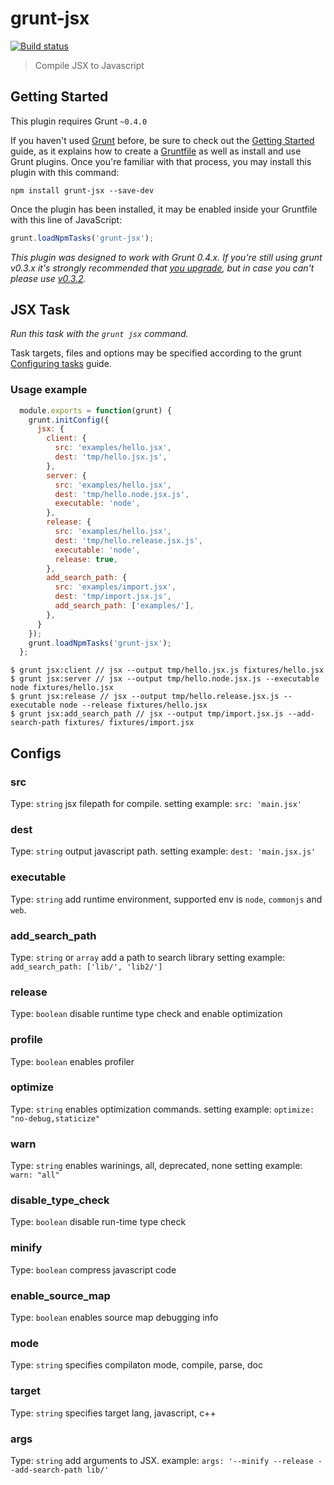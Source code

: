 # grunt-jsx
[![Build status](https://api.travis-ci.org/yosuke-furukawa/grunt-jsx.png)](https://travis-ci.org/yosuke-furukawa/grunt-jsx)


> Compile JSX to Javascript

## Getting Started
This plugin requires Grunt `~0.4.0`

If you haven't used [Grunt](http://gruntjs.com/) before, be sure to check out the [Getting Started](http://gruntjs.com/getting-started) guide, as it explains how to create a [Gruntfile](http://gruntjs.com/sample-gruntfile) as well as install and use Grunt plugins. Once you're familiar with that process, you may install this plugin with this command:

```shell
npm install grunt-jsx --save-dev
```

Once the plugin has been installed, it may be enabled inside your Gruntfile with this line of JavaScript:

```js
grunt.loadNpmTasks('grunt-jsx');
```

*This plugin was designed to work with Grunt 0.4.x. If you're still using grunt v0.3.x it's strongly recommended that [you upgrade](http://gruntjs.com/upgrading-from-0.3-to-0.4), but in case you can't please use [v0.3.2](https://github.com/gruntjs/grunt-contrib-coffee/tree/grunt-0.3-stable).*

## JSX Task
_Run this task with the `grunt jsx` command._

Task targets, files and options may be specified according to the grunt [Configuring tasks](http://gruntjs.com/configuring-tasks) guide.

### Usage example

```js
  module.exports = function(grunt) {
    grunt.initConfig({
      jsx: {
        client: {
          src: 'examples/hello.jsx',
          dest: 'tmp/hello.jsx.js',
        },
        server: {
          src: 'examples/hello.jsx',
          dest: 'tmp/hello.node.jsx.js',
          executable: 'node',
        },
        release: {
          src: 'examples/hello.jsx',
          dest: 'tmp/hello.release.jsx.js',
          executable: 'node',
          release: true,
        },
        add_search_path: {
          src: 'examples/import.jsx',
          dest: 'tmp/import.jsx.js',
          add_search_path: ['examples/'],
        },
      }
    });
    grunt.loadNpmTasks('grunt-jsx');
  };
```

```shell
$ grunt jsx:client // jsx --output tmp/hello.jsx.js fixtures/hello.jsx
$ grunt jsx:server // jsx --output tmp/hello.node.jsx.js --executable node fixtures/hello.jsx
$ grunt jsx:release // jsx --output tmp/hello.release.jsx.js --executable node --release fixtures/hello.jsx
$ grunt jsx:add_search_path // jsx --output tmp/import.jsx.js --add-search-path fixtures/ fixtures/import.jsx
```

## Configs

### src

Type: `string`
jsx filepath for compile.
setting example: `src: 'main.jsx'`

### dest

Type: `string`
output javascript path.
setting example: `dest: 'main.jsx.js'`

### executable

Type: `string`
add runtime environment, supported env is `node`, `commonjs` and `web`.

### add_search_path

Type: `string` or `array`
add a path to search library
setting example: `add_search_path: ['lib/', 'lib2/']`

### release

Type: `boolean`
disable runtime type check and enable optimization

### profile

Type: `boolean`
enables profiler

### optimize

Type: `string`
enables optimization commands.
setting example: `optimize: "no-debug,staticize"`

### warn

Type: `string`
enables warinings, all, deprecated, none
setting example: `warn: "all"`

### disable_type_check

Type: `boolean`
disable run-time type check

### minify

Type: `boolean`
compress javascript code

### enable_source_map

Type: `boolean`
enables source map debugging info

### mode

Type: `string`
specifies compilaton mode, compile, parse, doc

### target

Type: `string`
specifies target lang, javascript, c++


### args

Type: `string`
add arguments to JSX. 
example: `args: '--minify --release --add-search-path lib/'`
